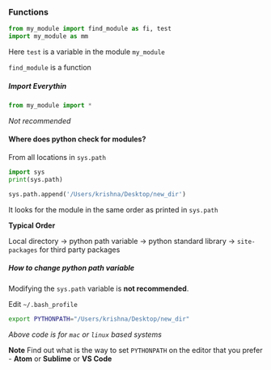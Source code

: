 ### Functions

```python
from my_module import find_module as fi, test
import my_module as mm
```

Here `test` is a variable in the module `my_module` 

`find_module` is a function

##### Import Everythin

```python
from my_module import *
```

*Not recommended*

#### Where does python check for modules?

From all locations in `sys.path`

```python
import sys
print(sys.path)

sys.path.append('/Users/krishna/Desktop/new_dir')
```

It looks for the module in the same order as printed in `sys.path`

**Typical Order**

Local directory -> python path variable -> python standard library -> `site-packages` for third party packages

 ##### How to change python path variable

Modifying the `sys.path` variable is **not recommended**.

Edit `~/.bash_profile`

```bash
export PYTHONPATH="/Users/krishna/Desktop/new_dir"
```

*Above code is for `mac` or `linux` based systems*

**Note** Find out what is the way to set `PYTHONPATH` on the editor that you prefer - **Atom** or **Sublime** or **VS Code**